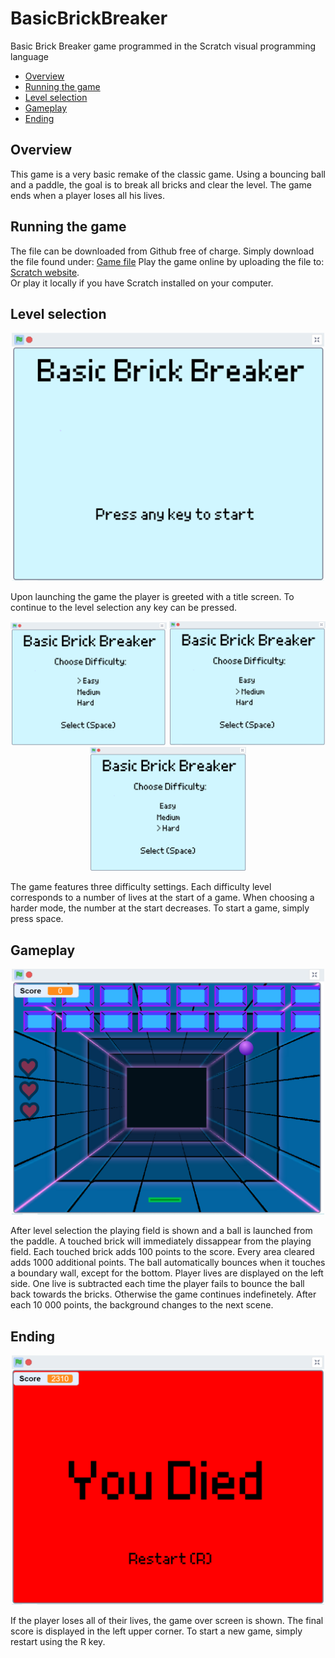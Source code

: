 # BasicBrickBreaker
Basic Brick Breaker game programmed in the Scratch visual programming language
- [Overview](#overview)
- [Running the game](#running-the-game)
- [Level selection](#level-selection)
- [Gameplay](#gameplay)
- [Ending](#ending) 

## Overview
This game is a very basic remake of the classic game.
Using a bouncing ball and a paddle, the goal is to break all bricks and clear the level.
The game ends when a player loses all his lives.

## Running the game
The file can be downloaded from Github free of charge.
Simply download the file found under:
[Game file](../../tree/master)
Play the game online by uploading the file to:
[Scratch website](https://scratch.mit.edu/projects/editor/). <br>
Or play it locally if you have Scratch installed on your computer.

## Level selection
<p align="middle">
<img src="img/title_screen.png" width="500" title="Title screen" alt="Title screen" />
</p>

Upon launching the game the player is greeted with a title screen.
To continue to the level selection any key can be pressed.

<p align="middle">
	<img src="img/easy_mode.png" width="250" title="Easy mode selected" alt="Easy mode selected"/>
	<img src="img/medium_mode.png" width="250" title="Medium mode selected" alt="Medium mode selected"/>
	<img src="img/hard_mode.png" width="250" title="Hard mode selected" alt="Hard mode selected"/>
</p>
The game features three difficulty settings. Each difficulty level corresponds to a number of lives at the start of a game. When choosing a harder mode, the number at the start decreases.
To start a game, simply press space.

## Gameplay
<p align="middle">
<img src="img/game.png" width="500" title="Gameplay" alt="Gameplay" />
</p>
After level selection the playing field is shown and a ball is launched from the paddle.
A touched brick will immediately dissappear from the playing field.
Each touched brick adds 100 points to the score. Every area cleared adds 1000 additional points.
The ball automatically bounces when it touches a boundary wall, except for the bottom.
Player lives are displayed on the left side.
One live is subtracted each time the player fails to bounce the ball back towards the bricks.
Otherwise the game continues indefinetely.
After each 10 000 points, the background changes to the next scene.

## Ending
<p align="middle">
<img src="img/end_game.png" width="500" title="Endscreen" alt="Endscreen" />
</p>
If the player loses all of their lives, the game over screen is shown.
The final score is displayed in the left upper corner.
To start a new game, simply restart using the R key.
